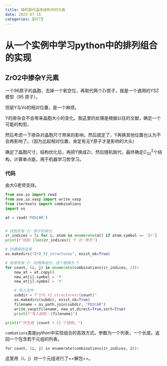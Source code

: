 ```yaml
---
title: 随机取代晶体结构中的元素
date: 2025-07-16
categories: [DFT]
---
```


#  从一个实例中学习python中的排列组合的实现

## ZrO2中掺杂Y元素

一个96原子的晶胞，去掉一个氧空位，再取代两个Zr原子，就是一个通用的YSZ模型（95 原子）。

但是Y与Vo的相对位置，是一个麻烦。

Y的掺杂会不会带来晶胞大小的变化。我这里的处理是根据以往的文献，确定一个可能的构型。

然后考虑一下掺杂对晶胞尺寸带来的影响，然后就定了，Y再换其他位置也认为不会再影响了。（因为比起相对位置，肯定有无Y原子才是影响的大头）

确定了晶胞尺寸，结构优化后，再把Y换成Zr。然后随机取代，最终确定$C_{32}^2$个结构，计算单点能，用于机器学习势学习。

### 代码

由大G老师支持。

```python
from ase.io import read
from ase.io.vasp import write_vasp
from itertools import combinations
import os

at = read('POSCAR')


# 找到所有 Zr 原子的索引
zr_indices = [i for i, atom in enumerate(at) if atom.symbol == 'Zr']
print(f"找到 {len(zr_indices)} 个 Zr 原子")

# 创建保存目录
os.makedirs("ZrO_Y2_structures", exist_ok=True)

# 枚举所有 Zr 的两两组合，逐个替换为 Y
for count, (i, j) in enumerate(combinations(zr_indices, 2)):
    new_at = at.copy()
    new_at[i].symbol = 'Y'
    new_at[j].symbol = 'Y'

    # 写入文件    
    subdir = f"ZrO_Y2_structures/{count}"
    os.makedirs(subdir, exist_ok=True)
    filename = os.path.join(subdir, "POSCAR")
    write_vasp(filename, new_at,direct=True,sort=True)
    print(f"写入结构：{filename}")

print(f"共生成 {count + 1} 个结构。")
```

`combations`类是python中实现组合的高效方式。参数为一个列表，一个长度。返回一个包含若干元组的列表。

`for count, (i, j) in enumerate(combinations(zr_indices, 2)):`

这里用（i，j）对一个元组进行了==解包==。

